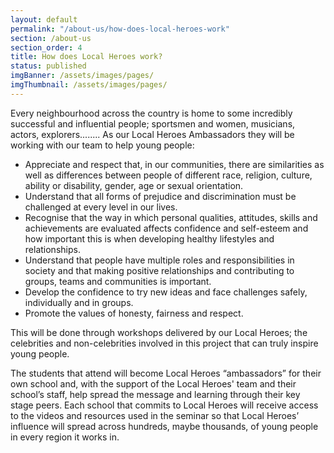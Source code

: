 ```yaml
---
layout: default
permalink: "/about-us/how-does-local-heroes-work"
section: /about-us
section_order: 4
title: How does Local Heroes work?
status: published
imgBanner: /assets/images/pages/
imgThumbnail: /assets/images/pages/
---
```


Every neighbourhood across the country is home to some incredibly successful and influential people; sportsmen and women, musicians, actors, explorers........  As our Local Heroes Ambassadors they will be working with our team to help young people:

- Appreciate and respect that, in our communities, there are similarities as well as differences between people of different race, religion, culture, ability or disability, gender, age or sexual orientation.
- Understand that all forms of prejudice and discrimination must be challenged at every level in our lives.
- Recognise that the way in which personal qualities, attitudes, skills and achievements are evaluated affects confidence and self-esteem and how important this is when developing healthy lifestyles and relationships.
- Understand that people have multiple roles and responsibilities in society and that making positive relationships and contributing to groups, teams and communities is important.
- Develop the confidence to try new ideas and face challenges safely, individually and in groups.
- Promote the values of honesty, fairness and respect.

This will be done through workshops delivered by our Local Heroes; the celebrities and non-celebrities involved in this project that can truly inspire young people.

The students that attend will become Local Heroes “ambassadors” for their own school and, with the support of the Local Heroes' team and their school’s staff, help spread the message and learning through their key stage peers. Each school that commits to Local Heroes will receive access to the videos and resources used in the seminar so that Local Heroes’ influence will spread across hundreds, maybe thousands, of young people in every region it works in.
